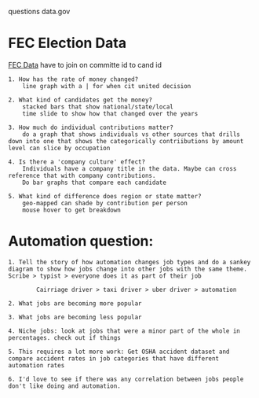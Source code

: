 

questions data.gov

# FEC Election Data

[FEC Data](https://www.fec.gov/data/browse-data/?tab=bulk-data)
have to join on committe id to cand id

	1. How has the rate of money changed?
		line graph with a | for when cit united decision

	2. What kind of candidates get the money?
		stacked bars that show national/state/local
		time slide to show how that changed over the years

	3. How much do individual contributions matter?
		do a graph that shows individuals vs other sources that drills down into one that shows the categorically contriibutions by amount level can slice by occupation

	4. Is there a 'company culture' effect?
		Individuals have a company title in the data. Maybe can cross reference that with company contributions.
		Do bar graphs that compare each candidate 

	5. What kind of difference does region or state matter?
		geo-mapped can shade by contribution per person
		mouse hover to get breakdown




# Automation question:
	1. Tell the story of how automation changes job types and do a sankey diagram to show how jobs change into other jobs with the same theme. Scribe > typist > everyone does it as part of their job

			Cairriage driver > taxi driver > uber driver > automation

	2. What jobs are becoming more popular

	3. What jobs are becoming less popular

	4. Niche jobs: look at jobs that were a minor part of the whole in percentages. check out if things 

	5. This requires a lot more work: Get OSHA accident dataset and compare accident rates in job categories that have different automation rates

	6. I'd love to see if there was any correlation between jobs people don't like doing and automation.
